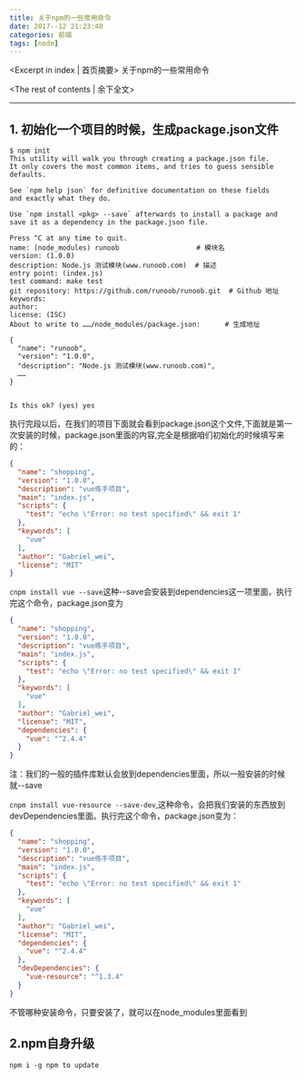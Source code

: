 ```yaml
---
title: 关于npm的一些常用命令
date: 2017--12 21:23:40
categories: 前端
tags: [node]
---
```

<Excerpt in index | 首页摘要> 
关于npm的一些常用命令
<!-- more -->
<The rest of contents | 余下全文>

----

## 1. 初始化一个项目的时候，生成package.json文件

```
$ npm init
This utility will walk you through creating a package.json file.
It only covers the most common items, and tries to guess sensible defaults.

See `npm help json` for definitive documentation on these fields
and exactly what they do.

Use `npm install <pkg> --save` afterwards to install a package and
save it as a dependency in the package.json file.

Press ^C at any time to quit.
name: (node_modules) runoob                   # 模块名
version: (1.0.0) 
description: Node.js 测试模块(www.runoob.com)  # 描述
entry point: (index.js) 
test command: make test
git repository: https://github.com/runoob/runoob.git  # Github 地址
keywords: 
author: 
license: (ISC) 
About to write to ……/node_modules/package.json:      # 生成地址

{
  "name": "runoob",
  "version": "1.0.0",
  "description": "Node.js 测试模块(www.runoob.com)",
  ……
}


Is this ok? (yes) yes
```

执行完段以后，在我们的项目下面就会看到package.json这个文件,下面就是第一次安装的时候，package.json里面的内容,完全是根据咱们初始化的时候填写来的：

```json
{
  "name": "shopping",
  "version": "1.0.0",
  "description": "vue练手项目",
  "main": "index.js",
  "scripts": {
    "test": "echo \"Error: no test specified\" && exit 1"
  },
  "keywords": [
    "vue"
  ],
  "author": "Gabriel_wei",
  "license": "MIT"
}
```

`cnpm install vue --save`这种--save会安装到dependencies这一项里面，执行完这个命令，package.json变为
```json
{
  "name": "shopping",
  "version": "1.0.0",
  "description": "vue练手项目",
  "main": "index.js",
  "scripts": {
    "test": "echo \"Error: no test specified\" && exit 1"
  },
  "keywords": [
    "vue"
  ],
  "author": "Gabriel_wei",
  "license": "MIT",
  "dependencies": {
    "vue": "^2.4.4"
  }
}
```
注：我们的一般的插件库默认会放到dependencies里面，所以一般安装的时候就--save


`cnpm install vue-resource --save-dev`,这种命令，会把我们安装的东西放到devDependencies里面。执行完这个命令，package.json变为：
```json
{
  "name": "shopping",
  "version": "1.0.0",
  "description": "vue练手项目",
  "main": "index.js",
  "scripts": {
    "test": "echo \"Error: no test specified\" && exit 1"
  },
  "keywords": [
    "vue"
  ],
  "author": "Gabriel_wei",
  "license": "MIT",
  "dependencies": {
    "vue": "^2.4.4"
  },
  "devDependencies": {
    "vue-resource": "^1.3.4"
  }
}

```

不管哪种安装命令，只要安装了，就可以在node_modules里面看到
## 2.npm自身升级
```
npm i -g npm to update
```